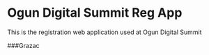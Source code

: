 # Ogun Digital Summit Reg App

This is the registration web application used at Ogun Digital Summit

###Grazac